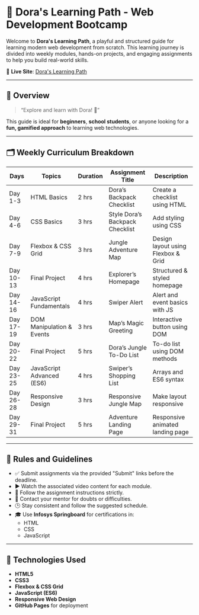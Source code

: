 # 🌟 Dora's Learning Path - Web Development Bootcamp

Welcome to **Dora's Learning Path**, a playful and structured guide for learning modern web development from scratch. This learning journey is divided into weekly modules, hands-on projects, and engaging assignments to help you build real-world skills.

🔗 **Live Site**: [Dora's Learning Path](https://openforgeit.github.io/Dora-s-Learning-Path/)

---

## 📘 Overview

> “Explore and learn with Dora! 🌟”

This guide is ideal for **beginners**, **school students**, or anyone looking for a **fun, gamified approach** to learning web technologies.

---

## 🗂️ Weekly Curriculum Breakdown

| Days       | Topics                             | Duration | Assignment Title                  | Description                                    |
|------------|-------------------------------------|----------|-----------------------------------|------------------------------------------------|
| Day 1-3     | HTML Basics                        | 2 hrs    | Dora’s Backpack Checklist        | Create a checklist using HTML                  |
| Day 4-6     | CSS Basics                         | 3 hrs    | Style Dora’s Backpack Checklist  | Add styling using CSS                          |
| Day 7-9     | Flexbox & CSS Grid                 | 3 hrs    | Jungle Adventure Map             | Design layout using Flexbox & Grid             |
| Day 10-13   | Final Project                      | 4 hrs    | Explorer’s Homepage              | Structured & styled homepage                   |
| Day 14-16   | JavaScript Fundamentals            | 4 hrs    | Swiper Alert                     | Alert and event basics with JS                 |
| Day 17-19   | DOM Manipulation & Events          | 3 hrs    | Map’s Magic Greeting             | Interactive button using DOM                   |
| Day 20-22   | Final Project                      | 5 hrs    | Dora’s Jungle To-Do List         | To-do list using DOM methods                   |
| Day 23-25   | JavaScript Advanced (ES6)          | 4 hrs    | Swiper’s Shopping List           | Arrays and ES6 syntax                          |
| Day 26-28   | Responsive Design                  | 3 hrs    | Responsive Jungle Map            | Make layout responsive                         |
| Day 29-31   | Final Project                      | 5 hrs    | Adventure Landing Page           | Responsive animated landing page               |

---

## 📜 Rules and Guidelines

- ✅ Submit assignments via the provided "Submit" links before the deadline.
- ▶️ Watch the associated video content for each module.
- 📌 Follow the assignment instructions strictly.
- 💬 Contact your mentor for doubts or difficulties.
- 🕒 Stay consistent and follow the suggested schedule.
- 🎓 Use **Infosys Springboard** for certifications in:
  - HTML
  - CSS
  - JavaScript

---

## 🚀 Technologies Used

- **HTML5**
- **CSS3**
- **Flexbox & CSS Grid**
- **JavaScript (ES6)**
- **Responsive Web Design**
- **GitHub Pages** for deployment

